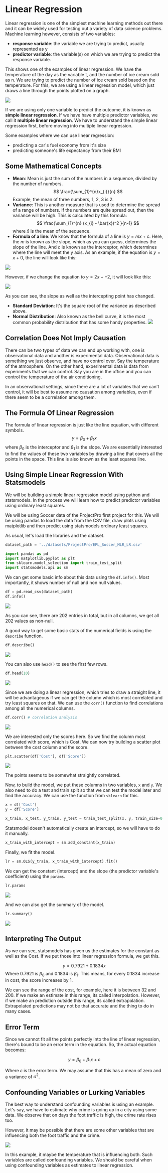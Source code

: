 # Linear Regression

Linear regression is one of the simplest machine learning methods out there and it can be widely used for testing out a variety of data science problems. Machine learning however, consists of two variables:

* **response variable**: the variable we are trying to predict, usually represented as y
* **predictor variable**: the variable(s) on which we are trying to predict the response variable. 

This shows one of the examples of linear regression. We have the temperature of the day as the variable t, and the number of ice cream sold as n. We are trying to predict the number of ice cream sold based on the temperature. For this, we are using a linear regression model, which just draws a line through the points plotted on a graph. 

![](../../assets/Pasted%20image%2020220906130330.png)

If we are using only one variable to predict the outcome, it is known as **simple linear regression**. If we have have multiple predictor variables, we call it **multiple linear regression**. We have to understand the simple linear regression first, before moving into multiple linear regression. 

Some examples where we can use linear regression:

* predicting a car's fuel economy from it's size
* predicting someone's life expectancy from their BMI

## Some Mathematical Concepts

* **Mean**: Mean is just the sum of the numbers in a sequence, divided by the number of numbers.
$$
\frac{\sum_{1}^{n}x_{i}}{n}
$$
Example, the mean of three numbers, 1, 2, 3 is 2. 
* **Variance**: This is another measure that is used to determine the spread of a range of numbers. If the numbers are quite spread out, then the variance will be high. This is calculated by this formula:
$$
\frac{\sum_{1}^{n} (x_{i} - \bar{x})^2 }{n-1}
$$
where $\bar{x}$ is the mean of the sequence.
* **Formula of a line**: We know that the formula of a line is $y=mx+c$. Here, the $m$ is known as the slope, which as you can guess, determines the slope of the line. And $c$ is known as the interceptor, which determines where the line will meet the y axis. As an example, if the equation is $y=x+0$, the line will look like this:

![](../../assets/Pasted%20image%2020220907080640.png)

However, if we change the equation to $y=2x+-2$, it will look like this:

![](../../assets/Pasted%20image%2020220907080757.png)

As you can see, the slope as well as the intercepting point has changed. 
* **Standard Deviation**: It's the square root of the variance as described above. 
* **Normal Distribution**: Also known as the bell curve, it is the most common probability distribution that has some handy properties. 
![](../../assets/Pasted%20image%2020220914135737.png)

## Correlation Does Not Imply Causation

There can be two types of data we can end up working with, one is observational data and another is experimental data. Observational data is something we just observe, and have no control over. Say the temperature of the atmosphere. On the other hand, experimental data is data from experiments that we can control. Say you are in the office and you can control the temperature of the air conditioning. 

In an observational settings, since there are a lot of variables that we can't control, it will be best to assume no causation among variables, even if there seem to be a correlation among them. 

## The Formula Of Linear Regression

The formula of linear regression is just like the line equation, with different symbols. 
$$
y = {\beta_{0}} + {\beta_{1}}x
$$
where ${\beta_{0}}$ is the interceptor and ${\beta_{1}}$ is the slope. We are essentially interested to find the values of these two variables by drawing a line that covers all the points in the space. This line is also known as the least squares line. 

## Using Simple Linear Regression With Statsmodels

We will be building a simple linear regression model using python and statsmodels. In the process we will learn how to predict predictor variables using ordinary least squares. 

We will be using Soccer data of the ProjectPro first project for this. We will be using pandas to load the data from the CSV file, draw plots using matplotlib and then predict using statsmodels ordinary least squares. 

As usual, let's load the libraries and the dataset. 

```python
dataset_path = '../datasets/ProjectPro/EPL_Soccer_MLR_LR.csv'

import pandas as pd
import matplotlib.pyplot as plt
from sklearn.model_selection import train_test_split
import statsmodels.api as sm
```

We can get some basic info about this data using the `df.info()`. Most importantly, it shows number of null and non null values. 

```python
df = pd.read_csv(dataset_path)
df.info()
```

![](../../assets/Pasted%20image%2020220919133342.png)

As you can see, there are 202 entries in total, but in all columns, we get all 202 values as non-null. 

A good way to get some basic stats of the numerical fields is using the `describe` function. 

```python
df.describe()
```

![](../../assets/Pasted%20image%2020220919133607.png)

You can also use `head()` to see the first few rows. 

```python
df.head(10)
```

![](../../assets/Pasted%20image%2020220919133658.png)

Since we are doing a linear regression, which tries to draw a straight line, it will be advantageous if we can get the column which is most correlated and try least squares on that. We can use the `corr()` function to find correlations among all the numerical columns. 

```python
df.corr() # correlation analysis
```

![](../../assets/Pasted%20image%2020220919133858.png)

We are interested only the scores here. So we find the column most correlated with score, which is Cost. We can now try building a scatter plot between the cost column and the score. 

```python
plt.scatter(df['Cost'], df['Score'])
```

![](../../assets/Pasted%20image%2020220919134053.png)

The points seems to be somewhat straightly correlated. 

Now, to build the model, we put these columns in two variables, `x` and `y`. We also need to do a test and train split so that we can test the model later and find the accuracy. We can use the function from `sklearn` for this. 

```python
x = df['Cost']
y = df['Score']

x_train, x_test, y_train, y_test = train_test_split(x, y, train_size=0.75, test_size=0.25, random_state=42)
```

Statsmodel doesn't automatically create an intercept, so we will have to do it manually. 

```python
x_train_with_intercept = sm.add_constant(x_train)
```

Finally, we fit the model. 

```python
lr = sm.OLS(y_train, x_train_with_intercept).fit()
```

We can get the constant (intercept) and the slope (the predictor variable's coefficient) using the `params`.

```python
lr.params
```

![](../../assets/Pasted%20image%2020220919134646.png)

And we can also get the summary of the model. 

```python
lr.summary()
```

![](../../assets/Pasted%20image%2020220919134726.png)

## Interpreting The Output

As we can see, statsmodels has given us the estimates for the constant as well as the Cost. If we put those into linear regression formula, we get this. 

$$
y = {0.7921} + {0.1834}x
$$
Where 0.7921 is $\beta_{0}$ and 0.1834 is $\beta_{1}$. This means, for every 0.1834 increase in cost, the score increases by 1. 

We can see the range of the cost, for example, here it is between 32 and 200. If we make an estimate in this range, its called interpolation. However, if we make an prediction outside this range, its called extrapolation. Extrapolated predictions may not be that accurate and the thing to do in many cases. 

## Error Term

Since we cannot fit all the points perfectly into the line of linear regression, there's bound to be an error term in the equation. So, the actual equation becomes:

$$
y = \beta_{0} + \beta_{1}x + \varepsilon 
$$

Where $\varepsilon$ is the error term. We may assume that this has a mean of zero and a variance of $\sigma^{2}$. 

## Confounding Variables or Lurking Variables

The best way to understand confounding variables is using an example. Let's say, we have to estimate why crime is going up in a city using some data. We observe that on days the foot traffic is high, the crime rate rises too. 

However, it may be possible that there are some other variables that are influencing both the foot traffic and the crime. 

![](../../assets/Pasted%20image%2020221109095127.png)

In this example, it maybe the temperature that is influencing both. Such variables are called confounding variables. We should be careful when using confounding variables as estimates to linear regression. 




